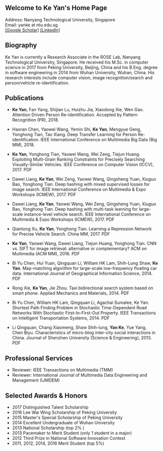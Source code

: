## Welcome to Ke Yan's Home Page

Address: Nanyang Technological University, Singapore  
Email: yanke at ntu.edu.sg   
[[Google Scholar]](https://scholar.google.com.sg/citations?user=vWstgn0AAAAJ&hl=en)  [[Linkedln]](https://www.linkedin.com/in/hbyanke/)

## Biography

Ke Yan is currently a Research Associate in the ROSE Lab, Nanyang Technological University, Singapore. He received his M.Sc. in computer science in 2017 from Peking University, Beijing, China and his B.Eng. degree in software engineering in 2014 from Wuhan University, Wuhan, China. His research interests include computer vision, image recognition/search and person/vehicle re-identification.

## Publications

* **Ke Yan**, Fan Yang, Shijian Lu, Huizhu Jia, Xiaodong Xie, Wen Gao.
Attention Driven Person Re-identification.
Accepted by Pattern Recognition (PR), 2018.

* Haoran Chen, Yaowei Wang, Yemin Shi, **Ke Yan**, Mengyue Geng, Yonghong Tian, Tao Xiang.
Deep Transfer Learning for Person Re-identification.
IEEE International Conference on Multimedia Big Data (Big MM), 2018.

* **Ke Yan**, Yonghong Tian, Yaowei Wang, Wei Zeng, Tiejun Huang.
Exploiting Multi-Grain Ranking Constraints for Precisely Searching Visually-Similar Vehicles.
IEEE Conference on Computer Vision (ICCV), 2017. PDF

* Dawei Liang, **Ke Yan**, Wei Zeng, Yaowei Wang, Qingsheng Yuan, Xiuguo Bao, Yonghong Tian.
Deep hashing with mixed supervised losses for image search.
IEEE International Conference on Multimedia & Expo Workshops (ICMEW), 2017. PDF

* Dawei Liang, **Ke Yan**, Yaowei Wang, Wei Zeng, Qingsheng Yuan, Xiuguo Bao, Yonghong Tian.
Deep hashing with multi-task learning for large-scale instance-level vehicle search.
IEEE International Conference on Multimedia & Expo Workshops (ICMEW), 2017. PDF

* Qiantong Xu, **Ke Yan**, Yonghong Tian.
Learning a Repression Network for Precise Vehicle Search.
China MM, 2017. PDF

* **Ke Yan**, Yaowei Wang, Dawei Liang, Tiejun Huang, Yonghong Tian.
CNN vs. SIFT for image retrieval: alternative or complementary? 
ACM on Multimedia (ACM MM), 2016. PDF

* Bi Yu Chen, Hui Yuan, Qingquan Li, William HK Lam, Shih-Lung Shaw, **Ke Yan**.
Map-matching algorithm for large-scale low-frequency floating car data.
International Journal of Geographical Information Science, 2014. PDF

* Rong Xie, **Ke Yan**, Jie Zhou.
Taxi bidirectional search system based on smart phone.
Applied Mechanics and Materials, 2014. PDF

* Bi Yu Chen, William HK Lam, Qingquan Li, Agachai Sumalee, Ke Yan.
Shortest Path Finding Problem in Stochastic Time-Dependent Road Networks With Stochastic First-In-First-Out Property.
IEEE Transactions on Intelligent Transportation Systems, 2014. PDF

* Li Qingquan, Chang Xiaomeng, Shaw Shih-lung, **Yan Ke**, Yue Yang, Chen Biyu.
Characteristics of micro-blog inter-city social interactions in China.
 Journal of Shenzhen University (Science & Engineering), 2013. PDF

## Professional Services

* Reviewer: IEEE Transactions on Multimedia (TMM)
* Reviewer: International Journal of Multimedia Data Engineering and Management (IJMDEM)

## Selected Awards & Honors

* 2017     Distinguished Talent Scholarship  
* 2016     Lee Wai Wing Scholarship of Peking University 
* 2015     Master's Special Scholarship of Peking University
* 2014     Excellent Undergraduate of Wuhan University 
* 2013     National Scholarship (top 2% ) 
* 2013     Pacemaker to Merit Student (only 1 student in a major)    
* 2012     Third Prize in National Software Innovation Contest            
* 2011, 2012, 2014, 2016       Merit Student (top 5%)            
